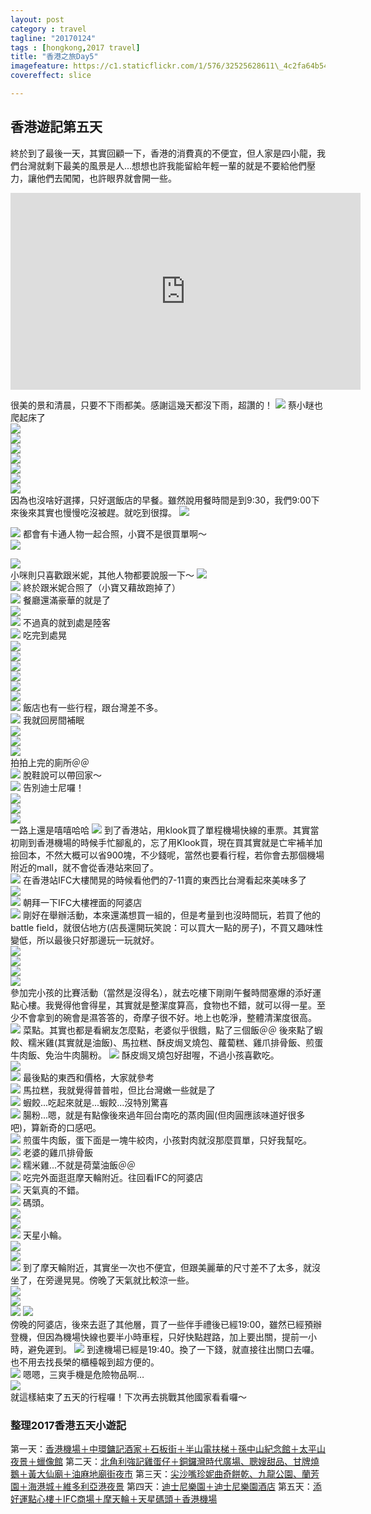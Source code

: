 ```yaml
---
layout: post
category : travel 
tagline: "20170124"
tags : [hongkong,2017 travel]
title: "香港之旅Day5"
imagefeature: https://c1.staticflickr.com/1/576/32525628611\_4c2fa64b54\_h.jpg
covereffect: slice

---
```


## 香港遊記第五天
終於到了最後一天，其實回顧一下，香港的消費真的不便宜，但人家是四小龍，我們台灣就剩下最美的風景是人...想想也許我能留給年輕一輩的就是不要給他們壓力，讓他們去闖闖，也許眼界就會開一些。


<iframe width="560" height="315" src="https://www.youtube.com/embed/FHHPi0BehV8" frameborder="0" allowfullscreen></iframe>

很美的景和清晨，只要不下雨都美。感謝這幾天都沒下雨，超讚的！
![](https://farm1.staticflickr.com/396/32525485771_ddd3db0fb9_b.jpg)
蔡小瞇也爬起床了  
![](https://farm1.staticflickr.com/427/32494883862_7544f71268_b.jpg)  
![](https://farm1.staticflickr.com/660/32525488501_9e0d19a397_b.jpg)  
![](https://farm1.staticflickr.com/552/32268735140_15491c0ca3_b.jpg)  
![](https://farm1.staticflickr.com/526/32268738740_8ea39e8420_b.jpg)  
![](https://farm1.staticflickr.com/759/32648025635_3cf89bf405_b.jpg)  
![](https://farm1.staticflickr.com/301/32525493941_89e4ec3aeb_b.jpg)  
![](https://farm1.staticflickr.com/525/32268747940_e33beb545a_b.jpg)  
因為也沒啥好選擇，只好選飯店的早餐。雖然說用餐時間是到9:30，我們9:00下來後來其實也慢慢吃沒被趕。就吃到很撐。
![](https://farm1.staticflickr.com/606/32607207766_a5fa2c6b38_b.jpg)
  
![](https://farm1.staticflickr.com/402/32607209476_96684b9e78_b.jpg)
都會有卡通人物一起合照，小寶不是很買單啊～  
![](https://farm1.staticflickr.com/702/32648033295_d526eefb5e_b.jpg)  
  
![](https://farm1.staticflickr.com/351/32607213256_9f8104f992_b.jpg)  
小咪則只喜歡跟米妮，其他人物都要說服一下～
![](https://farm1.staticflickr.com/706/31804969224_30be9425da_b.jpg)  
![](https://farm1.staticflickr.com/762/31804970444_48a93d0a2e_b.jpg)
終於跟米妮合照了（小寶又藉故跑掉了）  
![](https://farm1.staticflickr.com/321/32607219386_9fa695ceab_b.jpg)
餐廳還滿豪華的就是了  
![](https://farm1.staticflickr.com/293/32607225156_7b5029a73c_b.jpg)  
![](https://farm1.staticflickr.com/382/31804976014_e368fb1ed3_b.jpg)
不過真的就到處是陸客  
![](https://farm1.staticflickr.com/454/32268765940_cd503d17b3_b.jpg)
吃完到處晃  
![](https://farm1.staticflickr.com/266/31835821623_4a27596746_b.jpg)  
![](https://farm1.staticflickr.com/585/31835822403_7e9660c479_b.jpg)  
![](https://farm1.staticflickr.com/606/32525520951_a2ab1fd6d5_b.jpg)  
![](https://farm1.staticflickr.com/630/32525524571_8c33ab6821_b.jpg)  
![](https://farm1.staticflickr.com/289/32648073185_b82671c465_b.jpg)  
![](https://farm1.staticflickr.com/711/32494921972_681bb75335_b.jpg)  
![](https://farm1.staticflickr.com/776/31804988854_e47bc4533e_b.jpg)
飯店也有一些行程，跟台灣差不多。  
![](https://farm1.staticflickr.com/379/32607242236_45a4e9026f_b.jpg)
我就回房間補眠  
![](https://farm1.staticflickr.com/324/32648080985_71b9a6afed_b.jpg)  
![](https://farm1.staticflickr.com/680/32268788150_8bcc05c395_b.jpg)  
![](https://farm1.staticflickr.com/582/32268788940_56e41b402d_b.jpg)  
拍拍上完的廁所＠＠  
![](https://farm1.staticflickr.com/291/31805001904_bdd946da8d_b.jpg)
脫鞋說可以帶回家～  
![](https://farm1.staticflickr.com/439/32268797770_777349f3a7_b.jpg)
告別迪士尼囉！  
![](https://farm1.staticflickr.com/747/32607259786_0aca0779af_b.jpg)  
![](https://farm1.staticflickr.com/412/31835833263_e951f9ab9b_b.jpg)  
![](https://farm1.staticflickr.com/774/32607264106_a3154b3979_b.jpg)  
一路上還是嘻嘻哈哈
![](https://farm1.staticflickr.com/500/31835834893_ee77c520d6_b.jpg)
到了香港站，用klook買了單程機場快線的車票。其實當初剛到香港機場的時候手忙腳亂的，忘了用Klook買，現在買其實就是亡牢補羊加撿回本，不然大概可以省900塊，不少錢呢，當然也要看行程，若你會去那個機場附近的mall，就不會從香港站來回了。  
![](https://farm1.staticflickr.com/735/31835835683_8f940730ce_b.jpg)
在香港站IFC大樓閒晃的時候看他們的7-11賣的東西比台灣看起來美味多了  
![](https://farm1.staticflickr.com/745/32648101855_7afe279328_b.jpg)  
![](https://farm1.staticflickr.com/596/31805014644_393e7c22da_b.jpg)
朝拜一下IFC大樓裡面的阿婆店  
![](https://farm1.staticflickr.com/664/31805017284_e516082614_b.jpg)
剛好在舉辦活動，本來還滿想買一組的，但是考量到也沒時間玩，若買了他的battle field，就很佔地方(店長還開玩笑說：可以買大一點的房子)，不買又趣味性變低，所以最後只好那邊玩一玩就好。  
![](https://farm1.staticflickr.com/372/31835841643_5fd033c060_b.jpg)  
![](https://farm1.staticflickr.com/447/31835844513_49cb8984bb_b.jpg)  
![](https://farm1.staticflickr.com/539/32525577681_9443d906b5_b.jpg)  
![](https://farm1.staticflickr.com/571/32268829360_c866c17c67_b.jpg)  
參加完小孩的比賽活動（當然是沒得名），就去吃樓下剛剛午餐時間塞爆的添好運點心樓。我覺得他會得星，其實就是整潔度算高，食物也不錯，就可以得一星。至少不會拿到的碗會是濕答答的，奇摩子很不好。地上也乾淨，整體清潔度很高。
![](https://farm1.staticflickr.com/449/32525579531_95f4256302_b.jpg)
菜點。其實也都是看網友怎麼點，老婆似乎很餓，點了三個飯＠＠ 後來點了蝦餃、糯米雞(其實就是油飯)、馬拉糕、酥皮焗叉燒包、蘿蔔糕、雞爪排骨飯、煎蛋牛肉飯、免治牛肉腸粉。
![](https://farm1.staticflickr.com/609/32525580671_43e1094435_b.jpg)
酥皮焗叉燒包好甜喔，不過小孩喜歡吃。  
![](https://farm1.staticflickr.com/521/32525581961_28f6892466_b.jpg)  
![](https://farm1.staticflickr.com/782/32525583851_b4a3cc4402_b.jpg)
最後點的東西和價格，大家就參考  
![](https://farm1.staticflickr.com/543/31835858063_c4415c662b_b.jpg)
馬拉糕，我就覺得普普啦，但比台灣嫩一些就是了  
![](https://farm1.staticflickr.com/372/32525586551_730c1b06e4_b.jpg)
蝦餃...吃起來就是...蝦餃...沒特別驚喜  
![](https://farm1.staticflickr.com/329/32525588331_488c26e6e4_b.jpg)
腸粉...嗯，就是有點像後來過年回台南吃的蒸肉圓(但肉圓應該味道好很多吧)，算新奇的口感吧。  
![](https://farm1.staticflickr.com/514/32648128975_b5bd85fbd8_b.jpg)
煎蛋牛肉飯，蛋下面是一塊牛絞肉，小孩對肉就沒那麼買單，只好我幫吃。  
![](https://farm1.staticflickr.com/768/32525591441_b4471becf2_b.jpg)
老婆的雞爪排骨飯  
![](https://farm1.staticflickr.com/412/31835866613_9106cd41dd_b.jpg)
糯米雞...不就是荷葉油飯＠＠  
![](https://farm1.staticflickr.com/374/31835868063_187d91c60c_b.jpg)
吃完外面逛逛摩天輪附近。往回看IFC的阿婆店  
![](https://farm1.staticflickr.com/613/31805050684_f2a479759c_b.jpg)
天氣真的不錯。  
![](https://farm1.staticflickr.com/748/32648147005_6e423444f9_b.jpg)
碼頭。  
![](https://farm1.staticflickr.com/547/32525609081_2c24b872c3_b.jpg)  
![](https://farm1.staticflickr.com/626/32525613501_4652b27082_b.jpg)  
![](https://farm1.staticflickr.com/522/32494995522_bd2e1df4b7_b.jpg)
天星小輪。  
![](https://farm1.staticflickr.com/563/32268858280_a23b3c1eb1_b.jpg)  
![](https://farm1.staticflickr.com/634/32495000212_122839e17c_b.jpg)  
![](https://farm1.staticflickr.com/294/32648168255_fd7a03d1ea_b.jpg)
到了摩天輪附近，其實坐一次也不便宜，但跟美麗華的尺寸差不了太多，就沒坐了，在旁邊晃晃。傍晚了天氣就比較涼一些。  
![](https://farm1.staticflickr.com/506/32607318076_f5b4ba84d1_b.jpg)  
![](https://farm1.staticflickr.com/269/32607319496_f19656ce62_b.jpg)  
![](https://farm1.staticflickr.com/576/32525628611_a6b4fe8d66_b.jpg)
![](https://farm1.staticflickr.com/643/32268877140_a95a071ae5_b.jpg)  
傍晚的阿婆店，後來去逛了其他層，買了一些伴手禮後已經19:00，雖然已經預辦登機，但因為機場快線也要半小時車程，只好快點趕路，加上要出關，提前一小時，避免遲到。
![](https://farm1.staticflickr.com/504/32607330016_251fb0b129_b.jpg)
到達機場已經是19:40。換了一下錢，就直接往出關口去囉。也不用去找長榮的櫃檯報到超方便的。  
![](https://farm1.staticflickr.com/594/31805082074_69f64ab8f4_b.jpg)
嗯嗯，三爽手機是危險物品啊…  
![](https://farm1.staticflickr.com/559/32525633651_b15d7cfeac_b.jpg)  
就這樣結束了五天的行程囉！下次再去挑戰其他國家看看囉～

### 整理2017香港五天小遊記
第一天：[香港機場＋中環鏞記酒家＋石板街＋半山電扶梯＋孫中山紀念館＋太平山夜景＋蠟像館](http://dearsherlock.github.io/travel/hongkong-day1-guide)
第二天：[北角利強記雞蛋仔＋銅鑼灣時代廣場、聰嫂甜品、甘牌燒鵝＋黃大仙廟＋油麻地廟街夜市](http://dearsherlock.github.io/travel/hongkong-day2)
第三天：[尖沙嘴珍妮曲奇餅乾、九龍公園、蘭芳園＋海港城＋維多利亞港夜景](http://dearsherlock.github.io/travel/hongkong-day3)
第四天：[迪士尼樂園＋迪士尼樂園酒店](http://dearsherlock.github.io/travel/hongkong-day4)
第五天：[添好運點心樓＋IFC商場＋摩天輪＋天星碼頭＋香港機場](http://dearsherlock.github.io/travel/hongkong-day5)